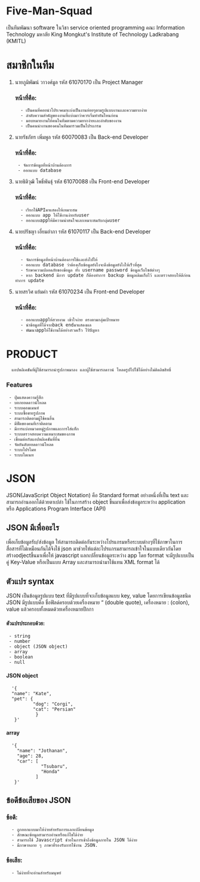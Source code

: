 # Five-Man-Squad
เป็นทีมพัฒนา software ในวิชา service oriented programming คณะ Information Technology มหาลัย King Mongkut's Institute of Technology Ladkrabang (KMITL)

# สมาชิกในทีม
1. นายภูมิพัฒน์ วาวงศ์มูล รหัส 61070170 เป็น Project Manager
   ### หน้าที่คือ:
   ```
     - เป็นคนที่คอยนำโปรเจคมาเเบ่งเป็นงานย่อยๆตามรูปแบบงานเเละความยากง่าย
     - ลำดับความสำคัญของงานที่เเบ่งมาว่าควรเริ่มทำอันไหนก่อน
     - มอบหมายงานให้คนในทีมตามความยากง่ายเเละลำดับของงาน
     - เป็นคนนำงานของคนในทีมมารวมเป็นโปรเเกรม
    ```
2. นายรัชภัทร เพิ่มพูล รหัส 60070083 เป็น Back-end Developer
   ### หน้าที่คือ:
     ```
      - จัดการข้อมูลที่หน้าบ้านต้องการ
      - ออกแบบ database
     ```
3. นายธิติวุฒิ โพธิ์พันธุ์ รหัส 61070088 เป็น Front-end Developer
   ### หน้าที่คือ:
   ```
     - เรียกใช้APIมาแสดงให้เหมาะสม
     - ออกแบบ app ให้ใช้งานง่ายกับuser
     - ออกแบบappให้มีความน่าสนใจและเหมาะสมกับกลุ่มuser
   ```
4. นายปรัชญา เอี่ยมอำภา รหัส 61070117 เป็น Back-end Developer
   ### หน้าที่คือ:
   ```
     - จัดการข้อมูลที่หน้าบ้านต้องการใช้เเละส่งไปให้
     - ออกแบบ database ว่าต้องเก็บข้อมูลยังไงจะดึงข้อมูลยังไงให้เร็วที่สุด
     - รักษาความปลอดภัยของข้อมูล ทั้ง username password ข้อมูลเว็บไซต์ต่างๆ
     - หาก backend มีการ update ก็ต้องทำการ backup ข้อมูลเดิมเก็บไว้ และตรวจสอบให้ดีก่อนทำการ update
   ```
5. นายสรวิศ แย้มคำ รหัส 61070234 เป็น Front-end Developer
   ### หน้าที่คือ:
   ```
     - ออกแบบappให้สวยงาม เข้าใจง่าย ตรงตามกลุ่มเป้าหมาย
     - นำข้อมูลที่ได้จากback endมาแสดงผล
     - พัฒนาappให้ใช้งานได้อย่างรวดเร็ว ไร้ปัญหา
   ```
# PRODUCT
      แอปพลิเคชันที่ผู้ใช้สามารถนำรูปภาพมาลง และผู้ใช้สามารถดาวน์ โหลดรูปไปใช้ได้อย่างไม่ติดลิขสิทธิ์
  ### Features
  ```
   - ปุ่มแสดงความรู้สึก
   - บอกยอดดาวน์โหลด
   - ระบบคอมเมนท์
   - ระบบซื้อขายรูปภาพ
   - สามารถติดตามผู้ใช้คนอื่น
   - มีฟีดของคนทีเราติดตาม
   - มีการแบ่งหมวดหมู่รูปภาพและการใส่แท็ก
   - ระบบตรวจสอบความเหมาะสมของภาพ
   - เชื่อมต่อกับแอปพลิเคชันที่อื่น
   - จัดอันดับยอดดาวน์โหลด
   - ระบบโปรโมท
   - ระบบโดเนท
   ```


# JSON 
   JSON(JavaScript Object Notation) คือ Standard format อย่างหนึ่งที่เป็น text และสามารถอ่านออกได้ด้วยตาเปล่า ใช้ในการสร้าง object ขึ้นมาเพื่อส่งข้อมูลระหว่าง application หรือ Applications Program Interface (API)

## JSON มีเพื่ออะไร
   เพื่อเก็บข้อมูลรับ/ส่งข้อมูล ให้สามารถติดต่อกันระหว่างโปรแกรมหรือระบบต่างๆที่ใช้ภาษาในการสื่อสารที่ไม่เหมือนกันได้จึงใช้ json มาช่วยให้แต่ละโปรแกรมสามารถเข้าใจในแบบเดียวกันโดยสร้างodjectขึ้นมาเพื่อให้ javascript แลกเปลี่ยนข้อมูลระหว่าง app โดย format จะมีรูปแบบเป็น คู่ Key-Value หรือเป็นแบบ Array และสามารถนำมาใช้แทน XML format ได้


## ตัวแปร syntax
   JSON เป็นข้อมูลรูปแบบ text ที่มีรูปแบบที่จะเก็บข้อมูลแบบ key, value โดยการเขียนข้อมูลชนิด JSON มีรูปแบบคือ ชื่อฟิลด์ครอบด้วยเครื่องหมาย “ (double quote), เครื่องหมาย : (colon), value แล้วครอบทั้งหมดด้วยเครื่องหมายปีกกา
   #### ตัวแปรประกอบด้วย:
     - string
     - number
     - object (JSON object)
     - array
     - boolean
     - null
   #### JSON object  
      '{
      "name": "Kate",
      "pet": {
              "dog": "Corgi",
              "cat": "Persian"
               }
       }'
   #### array 
      '{
        "name": "Jothanan", 
        "age": 28,
        "car": [
                 "Tsubaru",
                 "Honda"
               ]
       }'

## ข้อดีข้อเสียของ JSON
   ### ข้อดี:
      - ถูกออกแบบมาให้ง่ายสำหรับการแลกเปลี่ยนข้อมูล
      - ลักษณะข้อมูลสามารถอ่านหรือแก้ไขได้ง่าย
      - สามารถใช้ Javascript ช่วยในการเข้าถึงข้อมูลภายใน JSON ได้ง่าย
      - มีภาษาหลาย ๆ ภาษาที่รองรับการใช้งาน JSON.
   ### ข้อเสีย:
      - ไม่ง่ายที่จะอ่านสำหรับมนุษย์


